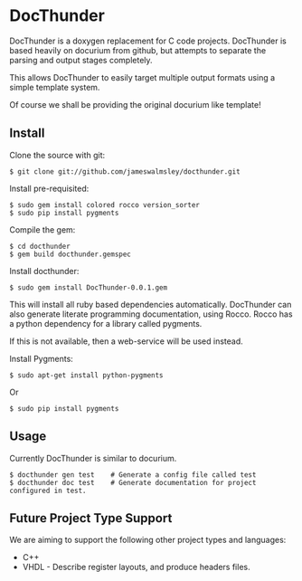 # DocThunder

DocThunder is a doxygen replacement for C code projects.
DocThunder is based heavily on docurium from github, but attempts to separate
the parsing and output stages completely.

This allows DocThunder to easily target multiple output formats using a simple
template system.

Of course we shall be providing the original docurium like template!

## Install

Clone the source with git:

    $ git clone git://github.com/jameswalmsley/docthunder.git

Install pre-requisited:

    $ sudo gem install colored rocco version_sorter
    $ sudo pip install pygments

Compile the gem:

    $ cd docthunder
    $ gem build docthunder.gemspec

Install docthunder:

    $ sudo gem install DocThunder-0.0.1.gem

This will install all ruby based dependencies automatically.
DocThunder can also generate literate programming documentation, using Rocco.
Rocco has a python dependency for a library called pygments.

If this is not available, then a web-service will be used instead.

Install Pygments:

    $ sudo apt-get install python-pygments
	
Or

    $ sudo pip install pygments

## Usage

Currently DocThunder is similar to docurium.

    $ docthunder gen test    # Generate a config file called test
    $ docthunder doc test    # Generate documentation for project configured in test.


## Future Project Type Support

We are aiming to support the following other project types and languages:
   
   * C++
   * VHDL - Describe register layouts, and produce headers files.

